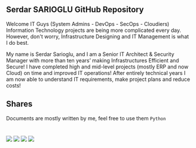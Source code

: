 ## Serdar SARIOGLU GitHub Repository

Welcome IT Guys (System Admins - DevOps - SecOps - Cloudiers) Information Technology projects are being more complicated every day. However, don't worry, Infrastructure Designing and IT Management is what I do best.

My name is Serdar Sarioglu, and I am a Senior IT Architect & Security Manager with more than ten years’ making Infrastructures Efficient and Secure! I have completed high and mid-level projects (mostly ERP and now Cloud) on time and improved IT operations! After entirely technical years I am now able to understand IT requirements, make project plans and reduce costs!


## Shares
Documents are mostly written by me, feel free to use them `Python`

#
<a href="https://mysystem.org" title="Mysystem.org"><img src="https://img.shields.io/badge/Visit-mysite-green.svg"></a>
<a href="https://www.paypal.me/ssarioglu" title="Support project"><img src="https://img.shields.io/badge/Donate-me-red.svg"></a>
<a href="mailto:serdar.sarioglu@mysystem.org" title="Email"><img src="https://img.shields.io/badge/Email-me-blue.svg"></a>
<a href="https://www.linkedin.com/in/serdarsarioglu/" title="Linkedin"><img src="https://img.shields.io/badge/Connect-me-orange.svg"></a>
